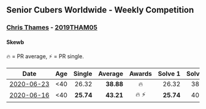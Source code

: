 <style>table {white-space: nowrap;}</style>

## Senior Cubers Worldwide - Weekly Competition
### [Chris Thames](../chris_thames.md) - [2019THAM05](https://www.worldcubeassociation.org/persons/2019THAM05?event=skewb)
#### Skewb

🔥 = PR average, ⚡ = PR single.

| Date | Age | Single | Average | Awards | Solve 1 | Solve 2 | Solve 3 | Solve 4 | Solve 5 | Video |
| :--: | :--: | --: | --: | :--: | --: | --: | --: | --: | --: | :-- |
| [2020-06-23](../../results/skewb/2020-06-23.md) | <40 | 26.32 | **38.88** | 🔥 | 26.32 | 38.88 | 38.21 | 39.55 | 40.97 | [Link](https://www.facebook.com/events/1618516681636159/permalink/1623169454504215/) |
| [2020-06-16](../../results/skewb/2020-06-16.md) | <40 | **25.74** | **43.21** | 🔥 ⚡ | **25.74** | 40.50 | 53.56 | 36.66 | 52.47 | [Link](https://www.facebook.com/events/296087658445428/permalink/299433188110875/) |


<!-- Global site tag (gtag.js) - Google Analytics -->
<script async src="https://www.googletagmanager.com/gtag/js?id=UA-86348435-3"></script>
<script>window.dataLayer = window.dataLayer || []; function gtag() {dataLayer.push(arguments);} gtag('js', new Date()); gtag('config', 'UA-86348435-3');</script>
